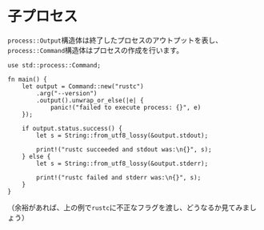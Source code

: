 <!--
# Child processes
-->
# 子プロセス

<!--
The `process::Output` struct represents the output of a finished child process,
and the `process::Command` struct is a process builder.
-->
`process::Output`構造体は終了したプロセスのアウトプットを表し、`process::Command`構造体はプロセスの作成を行います。

```rust,editable,ignore
use std::process::Command;

fn main() {
    let output = Command::new("rustc")
        .arg("--version")
        .output().unwrap_or_else(|e| {
            panic!("failed to execute process: {}", e)
    });

    if output.status.success() {
        let s = String::from_utf8_lossy(&output.stdout);

        print!("rustc succeeded and stdout was:\n{}", s);
    } else {
        let s = String::from_utf8_lossy(&output.stderr);

        print!("rustc failed and stderr was:\n{}", s);
    }
}
```

<!--
(You are encouraged to try the previous example with an incorrect flag passed
to `rustc`)
-->
（余裕があれば、上の例で`rustc`に不正なフラグを渡し、どうなるか見てみましょう）
